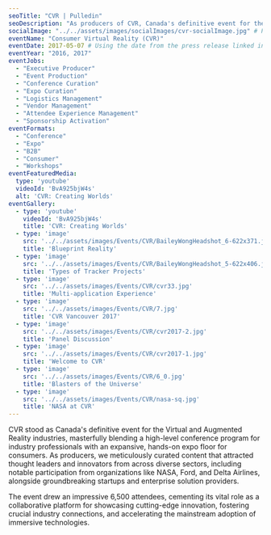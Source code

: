 ```yaml
---
seoTitle: "CVR | Pulledin"
seoDescription: "As producers of CVR, Canada's definitive event for the VR/AR industries, we drew 6,500 attendees and showcased innovation from leaders like NASA, Ford, and Delta Airlines."
socialImage: "../../assets/images/socialImages/cvr-socialImage.jpg" # Placeholder: Create a 1200x630px social image and update this path.
eventName: "Consumer Virtual Reality (CVR)"
eventDate: 2017-05-07 # Using the date from the press release linked in the source text.
eventYear: "2016, 2017"
eventJobs:
  - "Executive Producer"
  - "Event Production"
  - "Conference Curation"
  - "Expo Curation"
  - "Logistics Management"
  - "Vendor Management"
  - "Attendee Experience Management"
  - "Sponsorship Activation"
eventFormats:
  - "Conference"
  - "Expo"
  - "B2B"
  - "Consumer"
  - "Workshops"
eventFeaturedMedia:
  type: 'youtube'
  videoId: 'BvA925bjW4s'
  alt: 'CVR: Creating Worlds'
eventGallery:
  - type: 'youtube'
    videoId: 'BvA925bjW4s'
    title: 'CVR: Creating Worlds'
  - type: 'image'
    src: '../../assets/images/Events/CVR/BaileyWongHeadshot_6-622x371.jpg'
    title: 'Blueprint Reality'
  - type: 'image'
    src: '../../assets/images/Events/CVR/BaileyWongHeadshot_5-622x406.jpg'
    title: 'Types of Tracker Projects'
  - type: 'image'
    src: '../../assets/images/Events/CVR/cvr33.jpg'
    title: 'Multi-application Experience'
  - type: 'image'
    src: '../../assets/images/Events/CVR/7.jpg'
    title: 'CVR Vancouver 2017'
  - type: 'image'
    src: '../../assets/images/Events/CVR/cvr2017-2.jpg'
    title: 'Panel Discussion'
  - type: 'image'
    src: '../../assets/images/Events/CVR/cvr2017-1.jpg'
    title: 'Welcome to CVR'
  - type: 'image'
    src: '../../assets/images/Events/CVR/6_0.jpg'
    title: 'Blasters of the Universe'
  - type: 'image'
    src: '../../assets/images/Events/CVR/nasa-sq.jpg'
    title: 'NASA at CVR'
---
```


CVR stood as Canada's definitive event for the Virtual and Augmented Reality industries, masterfully blending a high-level conference program for industry professionals with an expansive, hands-on expo floor for consumers. As producers, we meticulously curated content that attracted thought leaders and innovators from across diverse sectors, including notable participation from organizations like NASA, Ford, and Delta Airlines, alongside groundbreaking startups and enterprise solution providers.

The event drew an impressive 6,500 attendees, cementing its vital role as a collaborative platform for showcasing cutting-edge innovation, fostering crucial industry connections, and accelerating the mainstream adoption of immersive technologies.